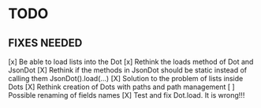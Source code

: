 # TODO

## FIXES NEEDED
[x] Be able to load lists into the Dot
[x] Rethink the loads method of Dot and JsonDot
[X] Rethink if the methods in JsonDot should be static instead of calling them JsonDot().load(...)
[X] Solution to the problem of lists inside Dots
[X] Rethink creation of Dots with paths and path management
[ ] Possible renaming of fields names
[X] Test and fix Dot.load. It is wrong!!!